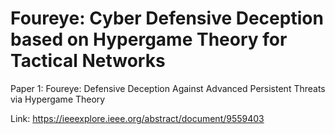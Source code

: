 # Foureye: Cyber Defensive Deception based on Hypergame Theory for Tactical Networks

Paper 1: Foureye: Defensive Deception Against Advanced Persistent Threats via Hypergame Theory

Link: https://ieeexplore.ieee.org/abstract/document/9559403
